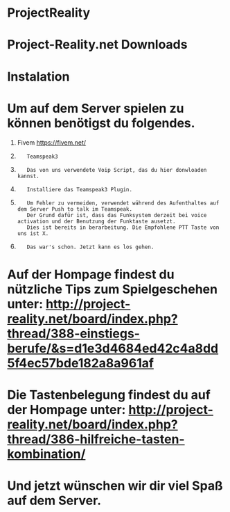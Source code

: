# ProjectReality


# Project-Reality.net Downloads


# Instalation

# Um auf dem Server spielen zu können benötigst du folgendes.


1. Fivem    https://fivem.net/

2.        Teamspeak3

4.        Das von uns verwendete Voip Script, das du hier donwloaden kannst.

5.        Installiere das Teamspeak3 Plugin.

6.        Um Fehler zu vermeiden, verwendet während des Aufenthaltes auf dem Server Push to talk im Teamspeak.
          Der Grund dafür ist, dass das Funksystem derzeit bei voice activation und der Benutzung der Funktaste ausetzt.
          Dies ist bereits in berarbeitung. Die Empfohlene PTT Taste von uns ist X.

7.        Das war's schon. Jetzt kann es los gehen.



# Auf der Hompage findest du nützliche Tips zum Spielgeschehen unter:  http://project-reality.net/board/index.php?thread/388-einstiegs-berufe/&s=d1e3d4684ed42c4a8dd5f4ec57bde182a8a961af
# Die Tastenbelegung findest du auf der Hompage unter: http://project-reality.net/board/index.php?thread/386-hilfreiche-tasten-kombination/


# Und jetzt wünschen wir dir viel Spaß auf dem Server. 
